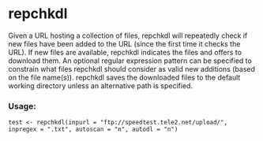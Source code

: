 # repchkdl
Given a URL hosting a collection of files, repchkdl will repeatedly check if new files have been added to the URL (since the first time it checks the URL). If new files are available, repchkdl indicates the files and offers to download them. An optional regular expression pattern can be specified to constrain what files repchkdl should consider as valid new additions (based on the file name(s)). repchkdl saves the downloaded files to the default working directory unless an alternative path is specified.

### Usage:
`test <- repchkdl(inpurl = "ftp://speedtest.tele2.net/upload/", inpregex = ".txt", autoscan = "n", autodl = "n")`
